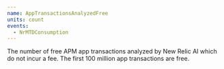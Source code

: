 ```yaml
---
name: AppTransactionsAnalyzedFree
units: count
events:
  - NrMTDConsumption
---
```


The number of free APM app transactions analyzed by New Relic AI which do not incur a fee. The first 100 million app transactions are free.